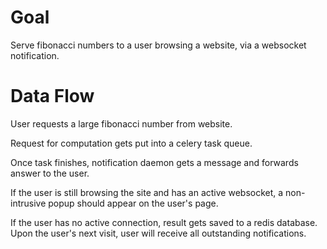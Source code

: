 
# Goal

Serve fibonacci numbers to a user browsing a website, via a websocket notification.

# Data Flow

User requests a large fibonacci number from website.

Request for computation gets put into a celery task queue.

Once task finishes, notification daemon gets a message and forwards answer to the user.

If the user is still browsing the site and has an active websocket, a non-intrusive popup
should appear on the user's page.

If the user has no active connection, result gets saved to a redis database.
Upon the user's next visit, user will receive all outstanding notifications.

